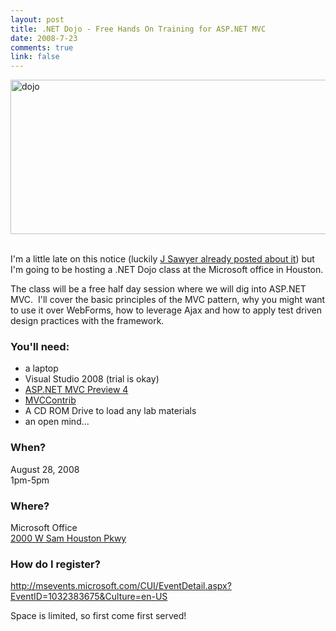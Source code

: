 ```yaml
--- 
layout: post
title: .NET Dojo - Free Hands On Training for ASP.NET MVC
date: 2008-7-23
comments: true
link: false
---
```

<p><a href="http://flux88.com/uploads/.NETDojoFreeHandsOnTrainingforASP.NETMVC_101DD/dojo.png"><img style="border-right: 0px; border-top: 0px; border-left: 0px; border-bottom: 0px" height="247" alt="dojo" src="http://flux88.com/uploads/.NETDojoFreeHandsOnTrainingforASP.NETMVC_101DD/dojo_thumb.png" width="571" border="0"></a>&nbsp;</p> <p>I'm a little late on this notice (luckily <a href="http://blog.microsoft-j.net/2008/07/22/NETDojoASPNETMVC.aspx" target="_blank">J Sawyer already posted about it</a>) but I'm going to be hosting a .NET Dojo class at the Microsoft office in Houston.</p> <p>The class will be a free half day session where we will dig into ASP.NET MVC.&nbsp; I'll cover the basic principles of the MVC pattern, why you might want to use it over WebForms, how to leverage Ajax and how to apply test driven design practices with the framework.</p> <h3><strong>You'll need:</strong></h3> <ul> <li>a laptop</li> <li>Visual Studio 2008 (trial is okay)</li> <li><a href="http://www.codeplex.com/aspnet" target="_blank">ASP.NET MVC Preview 4</a></li> <li><a href="http://mvccontrib.org" target="_blank">MVCContrib</a></li> <li>A CD ROM Drive to load any lab materials</li> <li>an open mind...</li></ul> <h3><strong>When?</strong></h3> <p>August 28, 2008<br>1pm-5pm</p> <h3><strong>Where?</strong></h3> <p>Microsoft Office<br><a href="http://maps.google.com/maps?hl=en&amp;um=1&amp;ie=UTF-8&amp;q=2000+W+Sam+Houston+Pky+S+Houston,+TX+77042&amp;fb=1&amp;geocode=5943154917722953552,29.744069,-95.558439&amp;oi=manybox&amp;ct=14&amp;cd=1&amp;resnum=1" target="_blank">2000 W Sam Houston Pkwy</a></p> <h3><strong>How do I register?</strong></h3> <p><a title="http://msevents.microsoft.com/CUI/EventDetail.aspx?EventID=1032383675&amp;Culture=en-US" href="http://msevents.microsoft.com/CUI/EventDetail.aspx?EventID=1032383675&amp;Culture=en-US">http://msevents.microsoft.com/CUI/EventDetail.aspx?EventID=1032383675&amp;Culture=en-US</a></p> <p>Space is limited, so first come first served!</p>
